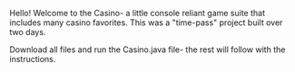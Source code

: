 Hello! Welcome to the Casino- a little console reliant game suite that includes
many casino favorites. This was a "time-pass" project built over two days.

Download all files and run the Casino.java file- the rest will follow with the instructions.